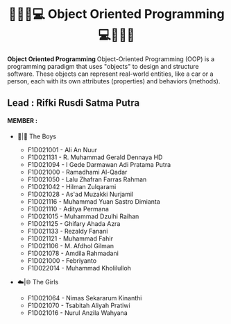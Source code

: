 <h1 align="center">👨🏻‍💻</>💻  Object Oriented Programming  💻</>👨🏻‍💻</h1>

<strong>Object Oriented Programming </strong> Object-Oriented Programming (OOP) is a programming paradigm that uses "objects" to design and structure software. These objects can represent real-world entities, like a car or a person, each with its own attributes (properties) and behaviors (methods).
<h2>Lead : Rifki Rusdi Satma Putra</h2>
<h4>MEMBER :</h4>

- 🤖|🧠 The Boys
  - F1D021001 - Ali An Nuur 
  - F1D021131 - R. Muhammad Gerald Dennaya HD
  - F1D021094 - I Gede Darmawan Adi Pratama Putra
  - F1D021000 - Ramadhami Al-Qadar
  - F1D021050 - Lalu Zhafran Farras Rahman
  - F1D021042 - Hilman Zulqarami
  - F1D021028 - As'ad Muzakki Nurjamil
  - F1D021116 - Muhammad Yuan Sastro Dimianta
  - F1D021110 - Aditya Permana
  - F1D021015 - Muhammad Dzulhi Raihan
  - F1D021125 - Ghifary Ahada Azra
  - F1D021133 - Rezaldy Fanani
  - F1D021121 - Muhammad Fahir
  - F1D021106 - M. Afdhol Gilman
  - F1D021078 - Amdila Rahmadani
  - F1D021000 - Febriyanto
  - F1D022014 - Muhammad Kholilulloh

    
- ☁️|🌐 The Girls
  - F1D021064 - Nimas Sekararum Kinanthi
  - F1D021070 - Tsabitah Aliyah Pratiwi
  - F1D021016 - Nurul Anzila Wahyana
